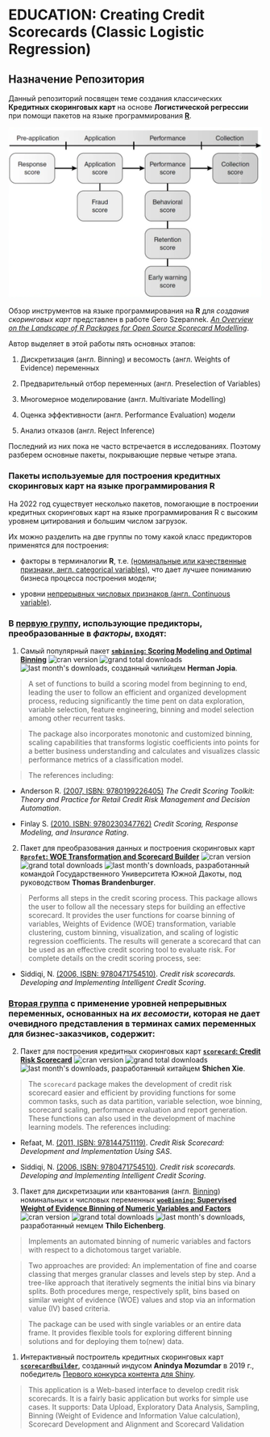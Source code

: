 # EDUCATION: Creating Credit Scorecards (Classic Logistic Regression)

## Назначение Репозитория

Данный репозиторий посвящен теме создания классических **Кредитных скоринговых карт** на основе **Логистической регрессии** при помощи пакетов на языке программирования [**R**](https://www.r-project.org).

![Рисунок. Разновидности **скоринговых карт** на разных этапах кредитного процесса](images/ScoreCards.png)

Обзор инструментов на языке программирования на **R** для _создания скоринговых карт_ представлен в работе Gero Szepannek. [_An Overview on the Landscape of R Packages for Open Source Scorecard Modelling_](https://www.mdpi.com/2227-9091/10/3/67).

Автор выделяет в этой работы пять основных этапов:

1. Дискретизация (англ. Binning) и весомость (англ. Weights of Evidence) переменных

2. Предварительный отбор переменных (англ. Preselection of Variables)

3. Многомерное моделирование (англ. Multivariate Modelling)

4. Оценка эффективности (англ. Performance Evaluation) модели

5. Анализ отказов (англ. Reject Inference)

Последний из них пока не часто встречается в исследованиях. Поэтому разберем основные пакеты, покрывающие первые четыре этапа.

### Пакеты используемые для построения кредитных скоринговых карт на языке программирования R

На 2022 год существует несколько пакетов, помогающие в построении кредитных скоринговых карт на языке программирования R с высоким уровнем цитирования и большим числом загрузок.

Их можно разделить на две группы по тому какой класс предикторов применятся для построения: 

* факторы в терминалогии **R**, т.е. [(номинальные или качественные признаки, англ. categorical variables)](https://ru.wikipedia.org/wiki/%D0%9A%D0%B0%D1%87%D0%B5%D1%81%D1%82%D0%B2%D0%B5%D0%BD%D0%BD%D0%B0%D1%8F_%D0%BF%D0%B5%D1%80%D0%B5%D0%BC%D0%B5%D0%BD%D0%BD%D0%B0%D1%8F), что дает лучшее пониманию бизнеса процесса построения модели;

* уровни [непрерывных числовых признаков (англ. Continuous variable)](https://en.wikipedia.org/wiki/Continuous_or_discrete_variable#Continuous_variable).

### В <u>первую группу</u>, использующие предикторы, преобразованные в _факторы_, входят:

1. Самый популярный пакет [**`smbinning`: Scoring Modeling and Optimal Binning**](http://cran.rstudio.com/web/packages/smbinning) ![cran version](https://www.r-pkg.org/badges/version/smbinning) ![grand total downloads](http://cranlogs.r-pkg.org/badges/grand-total/smbinning)  ![last month's downloads](http://cranlogs.r-pkg.org/badges/smbinning), созданный чилийцем **Herman Jopia**.

> A set of functions to build a scoring model from beginning to end, leading the user to follow an efficient and organized development process, reducing significantly the time pent on data exploration, variable selection, feature engineering, binning and model selection  among other recurrent tasks. 

> The package also incorporates monotonic and customized binning, scaling capabilities that transforms logistic coefficients into points for a better business understanding and calculates and visualizes classic performance metrics of a classification model.

> The references including:

* Anderson R. [(2007, ISBN: 9780199226405)](https://www.amazon.com/Credit-Scoring-Toolkit-Management-Automation/dp/0199226407) _The Credit Scoring Toolkit: Theory and Practice for Retail Credit Risk Management and Decision Automation_.

* Finlay S. [(2010. ISBN: 9780230347762)](https://www.amazon.com/Credit-Scoring-Response-Modeling-Insurance-ebook/dp/B008RWZFKI) _Credit Scoring, Response Modeling, and Insurance Rating_.

2. Пакет для преобразования данных и построения скоринговых карт [**`Rprofet`: WOE Transformation and Scorecard Builder**](http://cran.rstudio.com/web/packages/Rprofet) ![cran version](https://www.r-pkg.org/badges/version/Rprofet) ![grand total downloads](http://cranlogs.r-pkg.org/badges/grand-total/Rprofet)  ![last month's downloads](http://cranlogs.r-pkg.org/badges/Rprofet), разработанный командой Государственного Университета Южной Дакоты, под руководством **Thomas Brandenburger**.
  
> Performs all steps in the credit scoring process. This package allows the user to follow all the necessary steps for building an effective scorecard. It provides the user functions for coarse binning of variables, Weights of Evidence (WOE) transformation, variable clustering, custom binning, visualization, and scaling of logistic regression coefficients. The results will generate a scorecard that can be used as an effective credit scoring tool to evaluate risk. For complete details on the credit scoring process, see:

* Siddiqi, N. [(2006, ISBN: 9780471754510)](https://www.amazon.com/Intelligent-Credit-Scoring-Implementing-Scorecards/dp/1119279151). _Credit risk scorecards. Developing and Implementing Intelligent Credit Scoring_.
  
### <u>Вторая группа</u> с применение уровней непрерывных переменных, основанных на _их весомости_, которая не дает очевидного представления в терминах самих переменных для бизнес-заказчиков, содержит:

2. Пакет для построения кредитных скоринговых карт [**`scorecard`: Credit Risk Scorecard**](http://cran.rstudio.com/web/packages/scorecard) ![cran version](https://www.r-pkg.org/badges/version/scorecard) ![grand total downloads](http://cranlogs.r-pkg.org/badges/grand-total/scorecard) ![last month's downloads](http://cranlogs.r-pkg.org/badges/scorecard), разработанный китайцем  **Shichen Xie**.

> The `scorecard` package makes the development of credit risk scorecard easier and efficient by providing functions for some common tasks, such as data partition, variable selection, woe binning, scorecard scaling, performance evaluation and report generation. These functions can also used in the development of machine learning models.
    The references including: 
    
* Refaat, M. [(2011, ISBN: 978144751119)](https://www.amazon.com/Credit-Risk-Scorecards-Development-Implementation/dp/1447511190). _Credit Risk Scorecard: Development and Implementation Using SAS_. 
  
* Siddiqi, N. [(2006, ISBN: 9780471754510)](https://www.amazon.com/Intelligent-Credit-Scoring-Implementing-Scorecards/dp/1119279151). _Credit risk scorecards. Developing and Implementing Intelligent Credit Scoring_.
  
3. Пакет для дискретизации или квантования (англ. [Binning](https://en.wikipedia.org/wiki/Data_binning)) номинальных и числовых переменных [**`woeBinning`: Supervised Weight of Evidence Binning of Numeric Variables and Factors**](http://cran.rstudio.com/web/packages/woeBinning) ![cran version](https://www.r-pkg.org/badges/version/woeBinning) ![grand total downloads](http://cranlogs.r-pkg.org/badges/grand-total/woeBinning) ![last month's downloads](http://cranlogs.r-pkg.org/badges/woeBinning), разработанный немцем  **Thilo Eichenberg**.

> Implements an automated binning of numeric variables and factors with respect to a dichotomous target variable.
 
> Two approaches are provided: An implementation of fine and coarse classing that  merges granular classes and levels step by step. And a tree-like approach that  iteratively segments the initial bins via binary splits. Both procedures merge,
 respectively split, bins based on similar weight of evidence (WOE) values and  stop via an information value (IV) based criteria.

> The package can be used with single variables or an entire data frame. It provides  flexible tools for exploring different binning solutions and for deploying them to(new) data.

1. Интерактивный построитель кредитных скоринговых карт [**`scorecardbuilder`**](https://github.com/anindyamozumdar/scorecardbuilder), созданный индусом **Anindya Mozumdar** в 2019 г., победитель [Первого конкурса контента для Shiny](https://blog.rstudio.com/2019/04/05/first-shiny-contest-winners).

> This application is a Web-based interface to develop credit risk scorecards. It is a fairly basic application but works for simple use cases. It supports: Data Upload, Exploratory Data Analysis, Sampling, Binning (Weight of Evidence and Information Value calculation), Scorecard Development and Alignment and Scorecard Validation
